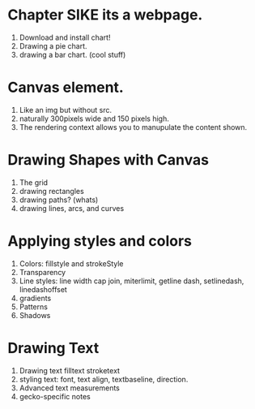 # Chapter SIKE its a webpage.

1. Download and install chart!
1. Drawing a pie chart.
1. drawing a bar chart. (cool stuff)


# Canvas element.

1. Like an img but without src.
1. naturally 300pixels wide and 150 pixels high.
1. The rendering context allows you to manupulate the content shown.

# Drawing Shapes with Canvas

1. The grid
1. drawing rectangles
1. drawing paths? (whats)
1. drawing lines, arcs, and curves

# Applying styles and colors

1. Colors: fillstyle and strokeStyle 
1. Transparency 
1. Line styles: line width cap join, miterlimit, getline dash, setlinedash, linedashoffset
1. gradients
1. Patterns
1. Shadows

# Drawing Text

1. Drawing text filltext stroketext 
1. styling text: font, text align, textbaseline, direction.
1. Advanced text measurements
1. gecko-specific notes



